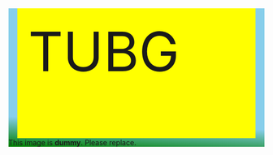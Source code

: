 <div class="container-fluid text-center" style="background: linear-gradient(183deg, skyblue 80%, green) center no-repeat; background-size: cover; ">
  <div style="font-size: 80pt; background: yellow; color: carmine; width: 4em; height: 2em; padding: 0.2em; position: relative; left: 50%; transform: translateX(-50%)">TUBG</div>
  This image is <b>dummy</b>. Please replace.</p>
</div>
